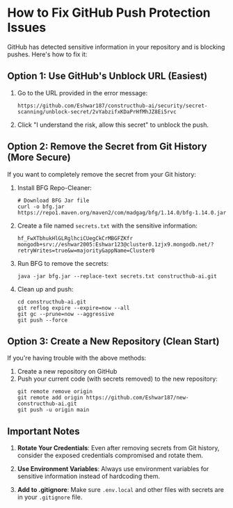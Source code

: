 # How to Fix GitHub Push Protection Issues

GitHub has detected sensitive information in your repository and is blocking pushes. Here's how to fix it:

## Option 1: Use GitHub's Unblock URL (Easiest)

1. Go to the URL provided in the error message:
   ```
   https://github.com/Eshwar187/constructhub-ai/security/secret-scanning/unblock-secret/2vYabzifxKDaPrHfMhJZ8Ei5rvc
   ```

2. Click "I understand the risk, allow this secret" to unblock the push.

## Option 2: Remove the Secret from Git History (More Secure)

If you want to completely remove the secret from your Git history:

1. Install BFG Repo-Cleaner:
   ```
   # Download BFG Jar file
   curl -o bfg.jar https://repo1.maven.org/maven2/com/madgag/bfg/1.14.0/bfg-1.14.0.jar
   ```

2. Create a file named `secrets.txt` with the sensitive information:
   ```
   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
   mongodb+srv://eshwar2005:Eshwar123@cluster0.1zjx9.mongodb.net/?retryWrites=true&w=majority&appName=Cluster0
   ```

3. Run BFG to remove the secrets:
   ```
   java -jar bfg.jar --replace-text secrets.txt constructhub-ai.git
   ```

4. Clean up and push:
   ```
   cd constructhub-ai.git
   git reflog expire --expire=now --all
   git gc --prune=now --aggressive
   git push --force
   ```

## Option 3: Create a New Repository (Clean Start)

If you're having trouble with the above methods:

1. Create a new repository on GitHub
2. Push your current code (with secrets removed) to the new repository:
   ```
   git remote remove origin
   git remote add origin https://github.com/Eshwar187/new-constructhub-ai.git
   git push -u origin main
   ```

## Important Notes

1. **Rotate Your Credentials**: Even after removing secrets from Git history, consider the exposed credentials compromised and rotate them.

2. **Use Environment Variables**: Always use environment variables for sensitive information instead of hardcoding them.

3. **Add to .gitignore**: Make sure `.env.local` and other files with secrets are in your `.gitignore` file.
